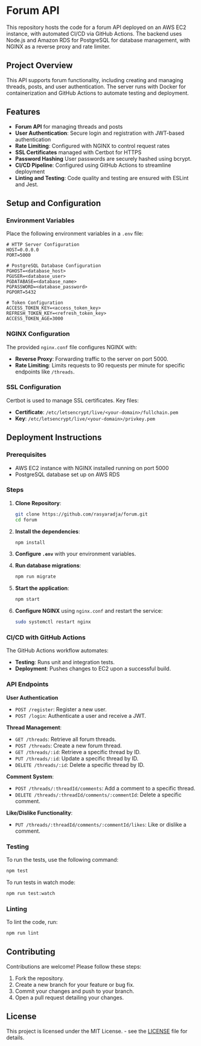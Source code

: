 
# Forum API

This repository hosts the code for a forum API deployed on an AWS EC2 instance, with automated CI/CD via GitHub Actions. The backend uses Node.js and Amazon RDS for PostgreSQL for database management, with NGINX as a reverse proxy and rate limiter.
## Project Overview

This API supports forum functionality, including creating and managing threads, posts, and user authentication. The server runs with Docker for containerization and GitHub Actions to automate testing and deployment.

## Features

- **Forum API** for managing threads and posts
- **User Authentication**: Secure login and registration with JWT-based authentication
- **Rate Limiting**: Configured with NGINX to control request rates
- **SSL Certificates** managed with Certbot for HTTPS
- **Password Hashing** User passwords are securely hashed using bcrypt.
- **CI/CD Pipeline**: Configured using GitHub Actions to streamline deployment
- **Linting and Testing**: Code quality and testing are ensured with ESLint and Jest.


## Setup and Configuration

### Environment Variables

Place the following environment variables in a `.env` file:

```dotenv
# HTTP Server Configuration
HOST=0.0.0.0
PORT=5000

# PostgreSQL Database Configuration
PGHOST=<database_host>
PGUSER=<database_user>
PGDATABASE=<database_name>
PGPASSWORD=<database_password>
PGPORT=5432

# Token Configuration
ACCESS_TOKEN_KEY=<access_token_key>
REFRESH_TOKEN_KEY=<refresh_token_key>
ACCESS_TOKEN_AGE=3000
```

### NGINX Configuration

The provided `nginx.conf` file configures NGINX with:

- **Reverse Proxy**: Forwarding traffic to the server on port 5000.
- **Rate Limiting**: Limits requests to 90 requests per minute for specific endpoints like `/threads`.

### SSL Configuration

Certbot is used to manage SSL certificates. Key files:

- **Certificate**: `/etc/letsencrypt/live/<your-domain>/fullchain.pem`
- **Key**: `/etc/letsencrypt/live/<your-domain>/privkey.pem`

## Deployment Instructions

### Prerequisites

- AWS EC2 instance with NGINX installed running on port 5000
- PostgreSQL database set up on AWS RDS

### Steps

1. **Clone Repository**:
   ```bash
   git clone https://github.com/rasyaradja/forum.git
   cd forum
   ```

2. **Install the dependencies**:
   ```bash
   npm install
   ```
3. **Configure `.env`** with your environment variables.
4. **Run database migrations**:
   ```bash
   npm run migrate
   ```
5. **Start the application**:
   ```bash
   npm start
   ```
6. **Configure NGINX** using `nginx.conf` and restart the service:
   ```bash
   sudo systemctl restart nginx
   ```

### CI/CD with GitHub Actions

The GitHub Actions workflow automates:

- **Testing**: Runs unit and integration tests.
- **Deployment**: Pushes changes to EC2 upon a successful build.

### API Endpoints
**User Authentication**
- `POST /register`: Register a new user.
- `POST /login`: Authenticate a user and receive a JWT.

**Thread Management**:
- `GET /threads`: Retrieve all forum threads.
- `POST /threads`: Create a new forum thread.
- `GET /threads/:id`: Retrieve a specific thread by ID.
- `PUT /threads/:id`: Update a specific thread by ID.
- `DELETE /threads/:id`: Delete a specific thread by ID.

**Comment System**:
- `POST /threads/:threadId/comments`: Add a comment to a specific thread.
- `DELETE /threads/:threadId/comments/:commentId`: Delete a specific comment.

**Like/Dislike Functionality**:
- `PUT /threads/:threadId/comments/:commentId/likes`: Like or dislike a comment.

### Testing
To run the tests, use the following command:


```bash
npm test
```
To run tests in watch mode:

```bash
npm run test:watch
```

### Linting
To lint the code, run:

```bash
npm run lint
```
## Contributing

Contributions are welcome! Please follow these steps:

1. Fork the repository.
2. Create a new branch for your feature or bug fix.
3. Commit your changes and push to your branch.
4. Open a pull request detailing your changes.

## License

This project is licensed under the MIT License. - see the [LICENSE](LICENSE) file for details.
